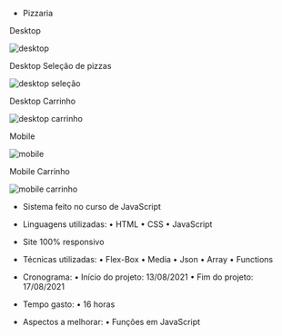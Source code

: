 - Pizzaria

Desktop

![desktop](https://user-images.githubusercontent.com/87503905/129820845-0cb08e5b-d42d-465e-a10d-c038a0dff3bf.png)


Desktop Seleção de pizzas

![desktop seleção](https://user-images.githubusercontent.com/87503905/129820868-5237c08d-1e0d-4e9f-a2f4-e5110c00f062.png)


Desktop Carrinho

![desktop carrinho](https://user-images.githubusercontent.com/87503905/129820898-de93311f-7aa3-49ae-820e-ada5d1e487f4.png)


Mobile

![mobile](https://user-images.githubusercontent.com/87503905/129820922-61734e2a-4554-4983-9dd9-9a726a9026df.png)



Mobile Carrinho

![mobile carrinho](https://user-images.githubusercontent.com/87503905/129820940-fccd99d0-62a7-43d6-9bfb-b2063aea8684.png)



- Sistema feito no curso de JavaScript

- Linguagens utilizadas:
• HTML
• CSS
• JavaScript

- Site 100% responsivo

- Técnicas utilizadas:
• Flex-Box
• Media
• Json
• Array
• Functions

- Cronograma:
• Início do projeto: 13/08/2021
• Fim do projeto: 17/08/2021

- Tempo gasto:
• 16 horas

- Aspectos a melhorar:
• Funções em JavaScript
